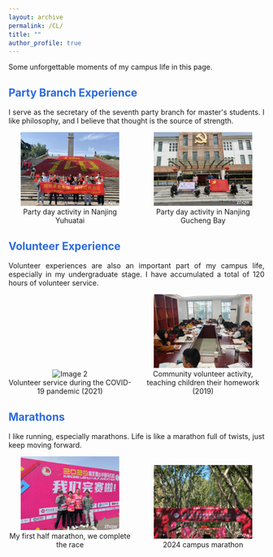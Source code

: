 ```yaml
---
layout: archive
permalink: /CL/
title: ""
author_profile: true
---
```

<p style="text-align: justify">
Some unforgettable moments of my campus life in this page.
</p>

## <font color="#2B6ADD" > Party Branch Experience</font>

<p style="text-align: justify">
I serve as the secretary of the seventh party branch for master's students. I like philosophy, and I believe that thought is the source of strength.
</p>

<div style="display: grid; grid-template-columns: repeat(2, 1fr); gap: 20px;align-items: flex-end">

  <figure style="margin: 0; text-align: center;">
  <img src="/images/CL/1.jpg" alt="Image 2" style="width: 80%; height: auto;" />
  <figcaption>Party day activity in Nanjing Yuhuatai</figcaption>
  </figure>
  <figure style="margin: 0; text-align: center;">
    <img src="/images/CL/2.jpg" alt="Image 1" style="width: 80%; height: auto;" />
    <figcaption>Party day activity in Nanjing Gucheng Bay</figcaption>
  </figure>
</div>

## <font color="#2B6ADD" > Volunteer Experience</font>

<p style="text-align: justify">
Volunteer experiences are also an important part of my campus life, especially in my undergraduate stage. I have accumulated a total of 120 hours of volunteer service.
</p>

<div style="display: grid; grid-template-columns: repeat(2, 1fr); gap: 20px;align-items: flex-end">

  <figure style="margin: 0; text-align: center;">
  <img src="/images/CL/3.jpg" alt="Image 2" style="width: 80%; height: auto;" />
  <figcaption>Volunteer service during the COVID-19 pandemic (2021)</figcaption>
  </figure>
  <figure style="margin: 0; text-align: center;">
    <img src="/images/CL/4.jpg" alt="Image 1" style="width: 80%; height: auto;" />
    <figcaption>Community volunteer activity, teaching children their homework (2019)</figcaption>
  </figure>
</div>

## <font color="#2B6ADD" > Marathons </font>

<p style="text-align: justify">
I like running, especially marathons. Life is like a marathon full of twists, just keep moving forward.
</p>

<div style="display: grid; grid-template-columns: repeat(2, 1fr); gap: 20px;align-items: flex-end">

  <figure style="margin: 0; text-align: center;">
  <img src="/images/CL/5.jpg" alt="Image 2" style="width: 80%; height: auto;" />
  <figcaption>My first half marathon, we complete the race</figcaption>
  </figure>
  <figure style="margin: 0; text-align: center;">
    <img src="/images/CL/6.jpg" alt="Image 1" style="width: 80%; height: auto;" />
    <figcaption>2024 campus marathon</figcaption>
  </figure>
</div>




